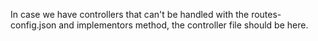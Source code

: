 
In case we have controllers that can't be handled with the routes-config.json and implementors method, 
the controller file should be here.